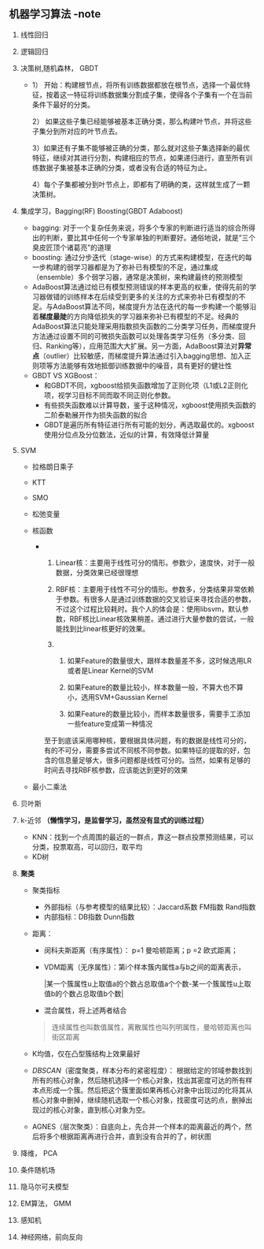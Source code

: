## 机器学习算法 -note

1. 线性回归

2. 逻辑回归

3. 决策树,随机森林， GBDT

   * 1） 开始：构建根节点，将所有训练数据都放在根节点，选择一个最优特征，按着这一特征将训练数据集分割成子集，使得各个子集有一个在当前条件下最好的分类。

     2） 如果这些子集已经能够被基本正确分类，那么构建叶节点，并将这些子集分到所对应的叶节点去。

     3）如果还有子集不能够被正确的分类，那么就对这些子集选择新的最优特征，继续对其进行分割，构建相应的节点，如果递归进行，直至所有训练数据子集被基本正确的分类，或者没有合适的特征为止。

     4）每个子集都被分到叶节点上，即都有了明确的类，这样就生成了一颗决策树。

4. 集成学习，Bagging(RF)  Boosting(GBDT Adaboost)

   * bagging: 对于一个复杂任务来说，将多个专家的判断进行适当的综合所得出的判断，要比其中任何一个专家单独的判断要好。通俗地说，就是“三个臭皮匠顶个诸葛亮”的道理
   * boosting: 通过分步迭代（stage-wise）的方式来构建模型，在迭代的每一步构建的弱学习器都是为了弥补已有模型的不足，通过集成（ensemble）多个弱学习器，通常是决策树，来构建最终的预测模型
   * AdaBoost算法通过给已有模型预测错误的样本更高的权重，使得先前的学习器做错的训练样本在后续受到更多的关注的方式来弥补已有模型的不足。与AdaBoost算法不同，梯度提升方法在迭代的每一步构建一个能够沿着**梯度最陡**的方向降低损失的学习器来弥补已有模型的不足。经典的AdaBoost算法只能处理采用指数损失函数的二分类学习任务，而梯度提升方法通过设置不同的可微损失函数可以处理各类学习任务（多分类、回归、Ranking等），应用范围大大扩展。另一方面，AdaBoost算法对**异常点**（outlier）比较敏感，而梯度提升算法通过引入bagging思想、加入正则项等方法能够有效地抵御训练数据中的噪音，具有更好的健壮性
   * GBDT VS XGBoost：
     * 和GBDT不同，xgboost给损失函数增加了正则化项（L1或L2正则化项，视学习目标不同而取不同正则化参数。
     * 有些损失函数难以计算导数，鉴于这种情况，xgboost使用损失函数的二阶泰勒展开作为损失函数的拟合
     * GBDT是遍历所有特征进行所有可能的划分，再选取最优的。xgboost使用分位点及分位数法，近似的计算，有效降低计算量

5. SVM

   * 拉格朗日乘子

   * KTT

   * SMO

   * 松弛变量

   * 核函数

     * 1. Linear核：主要用于线性可分的情形。参数少，速度快，对于一般数据，分类效果已经很理想

       2. RBF核：主要用于线性不可分的情形。参数多，分类结果非常依赖于参数。有很多人是通过训练数据的交叉验证来寻找合适的参数，不过这个过程比较耗时。我个人的体会是：使用libsvm，默认参数，RBF核比Linear核效果稍差。通过进行大量参数的尝试，一般能找到比linear核更好的效果。

       3. 1. 如果Feature的数量很大，跟样本数量差不多，这时候选用LR或者是Linear Kernel的SVM

          2. 如果Feature的数量比较小，样本数量一般，不算大也不算小，选用SVM+Gaussian Kernel

          3. 如果Feature的数量比较小，而样本数量很多，需要手工添加一些feature变成第一种情况

       至于到底该采用哪种核，要根据具体问题，有的数据是线性可分的，有的不可分，需要多尝试不同核不同参数。如果特征的提取的好，包含的信息量足够大，很多问题都是线性可分的。当然，如果有足够的时间去寻找RBF核参数，应该能达到更好的效果

   * 最小二乘法

6. 贝叶斯

7. k-近邻  **（懒惰学习，是监督学习，虽然没有显式的训练过程）**

   * KNN：找到一个点周围的最近的一群点，靠这一群点投票预测结果，可以分类，投票取高，可以回归，取平均
   * KD树

8. **聚类**

   * 聚类指标
     * 外部指标（与参考模型的结果比较）：Jaccard系数  FM指数 Rand指数
     * 内部指标：DB指数  Dunn指数

   * 距离：

     * 闵科夫斯距离（有序属性）： p=1 曼哈顿距离；p =2 欧式距离；

     * VDM距离（无序属性）：第i个样本簇内属性a与b之间的距离表示，

       |某一个簇属性u上取值a的个数占总取值a个个数-某一个簇属性u上取值b的个数占总取值b个数|

     * 混合属性，将上述两者结合

     > 连续属性也叫数值属性，离散属性也叫列明属性，曼哈顿距离也叫街区距离

   * K均值，仅在凸型簇结构上效果最好
   * *DBSCAN*（密度聚类，样本分布的紧密程度）： 根据给定的邻域参数找到所有的核心对象，然后随机选择一个核心对象，找出其密度可达的所有样本点形成一个簇。然后把这个簇里面如果再核心对象中出现过的化将其从核心对象中删掉，继续随机选取一个核心对象，找密度可达的点，删掉出现过的核心对象，直到核心对象为空。
   * AGNES（层次聚类）：自底向上，先合并一个样本的距离最近的两个，然后将多个根据距离再进行合并，直到没有合并的了，树状图

9. 降维， PCA

10. 条件随机场

11. 隐马尔可夫模型

12. EM算法， GMM

13. 感知机

14. 神经网络，前向反向

    